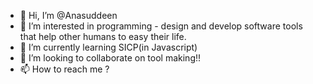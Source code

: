 - 👋 Hi, I’m @Anasuddeen
- 👀 I’m interested in programming - design and develop software tools that help other humans to easy their life.
- 🌱 I’m currently learning SICP(in Javascript)
- 💞️ I’m looking to collaborate on tool making!!
- 📫 How to reach me ?

<!---
Anasuddeen/Anasuddeen is a ✨ special ✨ repository because its `README.md` (this file) appears on your GitHub profile.
You can click the Preview link to take a look at your changes.
--->
